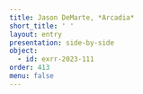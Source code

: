 ```yaml
---
title: Jason DeMarte, *Arcadia*
short_title: ' '
layout: entry
presentation: side-by-side
object:
  - id: exrr-2023-111
order: 413
menu: false
---
```

